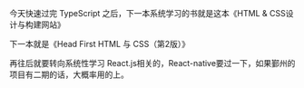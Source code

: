 今天快速过完 TypeScript 之后，下一本系统学习的书就是这本《HTML & CSS设计与构建网站》

下一本就是《Head First HTML 与 CSS（第2版）》

再往后就要转向系统性学习 React.js相关的，React-native要过一下，如果鄞州的项目有二期的话，大概率用的上。